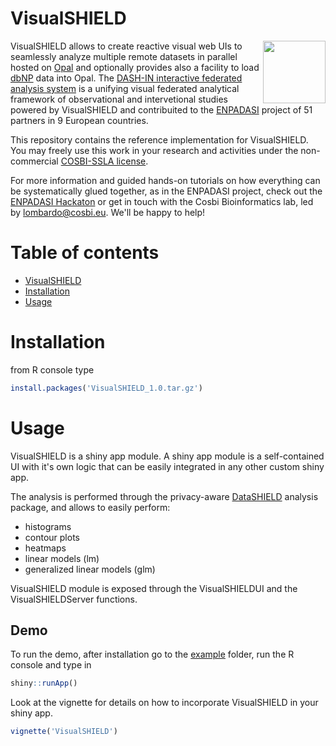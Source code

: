 # VisualSHIELD

<img align="right" height="100" src="https://dashin.cosbi.eu/img/dash-in_logo.png">

VisualSHIELD allows to create reactive visual web UIs to seamlessly analyze multiple remote datasets in parallel hosted on [Opal](https://www.obiba.org/pages/products/opal/) and optionally provides also a facility to load [dbNP](https://dashin.eu/interventionstudies/) data into Opal. The [DASH-IN interactive federated analysis system](https://dashin.cosbi.eu/) is a unifying visual federated analytical framework of observational and intervetional studies powered by VisualSHIELD and contribuited to the [ENPADASI](https://www.dtls.nl/wp-content/uploads/2016/05/ENPADASI_Bouwman_250516_FAIR.pdf#page=7) project of 51 partners in 9 European countries.

This repository contains the reference implementation for VisualSHIELD. You may freely use this work in your research and activities under the non-commercial [COSBI-SSLA license](https://www.cosbi.eu/research/prototypes/licence_terms).

For more information and guided hands-on tutorials on how everything can be systematically glued together, as in the ENPADASI project, check out the [ENPADASI Hackaton](https://agenda.infn.it/event/11522/) or get in touch with the Cosbi Bioinformatics lab, led by lombardo@cosbi.eu. We'll be happy to help!

# Table of contents

- [VisualSHIELD](#visualshield)
- [Installation](#installation)
- [Usage](#usage)


# Installation

from R console type

```R
install.packages('VisualSHIELD_1.0.tar.gz')
```
# Usage

VisualSHIELD is a shiny app module.
A shiny app module is a self-contained UI with it's own logic that can be easily integrated in any other custom shiny app. 

The analysis is performed through the privacy-aware [DataSHIELD](https://www.datashield.ac.uk/) analysis package, and allows to easily perform:
* histograms
* contour plots
* heatmaps
* linear models (lm)
* generalized linear models (glm)

VisualSHIELD module is exposed through the VisualSHIELDUI and the VisualSHIELDServer functions. 

## Demo

To run the demo, after installation go to the [example](example) folder, run the R console and type in

```R
shiny::runApp() 
```

Look at the vignette for details on how to incorporate VisualSHIELD in your shiny app.

```R
vignette('VisualSHIELD')
```
